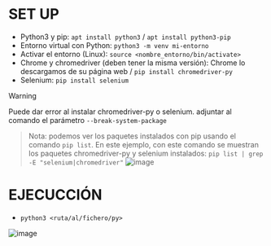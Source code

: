 # SET UP
- Python3 y pip: `apt install python3` / `apt install python3-pip`
- Entorno virtual con Python: `python3 -m venv mi-entorno`
- Activar el entorno (Linux): `source <nombre_entorno/bin/activate>`
- Chrome y chromedriver (deben tener la misma versión): Chrome lo descargamos de su página web / `pip install chromedriver-py`
- Selenium: `pip install selenium`
> [!WARNING]
> Puede dar error al instalar chromedriver-py o selenium. adjuntar al comando el parámetro `--break-system-package`

> Nota: podemos ver los paquetes instalados con pip usando el comando `pip list`. En este ejemplo, con este comando se muestran los paquetes chromedriver-py y selenium instalados:
`pip list | grep -E "selenium|chromedriver"`
![image](https://github.com/user-attachments/assets/58d5dbe8-326b-4c7e-b579-15bb703dd37f)


# EJECUCCIÓN
- `python3 <ruta/al/fichero/py>`

![image](https://github.com/user-attachments/assets/57305c6a-acf1-4e17-9322-f755ea11c9fc)
